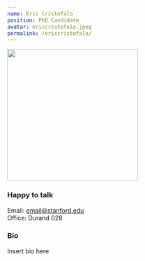 ```yaml
---
name: Eric Cristofalo
position: PhD Candidate
avatar: ericcristofalo.jpeg
permalink: /ericcristofalo/
---
```


<img width="300" src="{{site.url}}/images/people/{{page.avatar}}" data-action="zoom">

### Happy to talk
Email: email@stanford.edu
<br>
Office: Durand 028


### Bio
Insert bio here